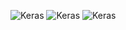 ![Keras](https://github.com/Avkash/mldl/blob/master/images/cheatsheet-pandas-basics.png?raw=true?raw=true)
![Keras](https://github.com/Avkash/mldl/blob/master/images/cheatsheet-pandas.jpeg?raw=true?raw=true)
![Keras](https://github.com/Avkash/mldl/blob/master/images/cheatsheet-pandas2.jpeg?raw=true?raw=true)
